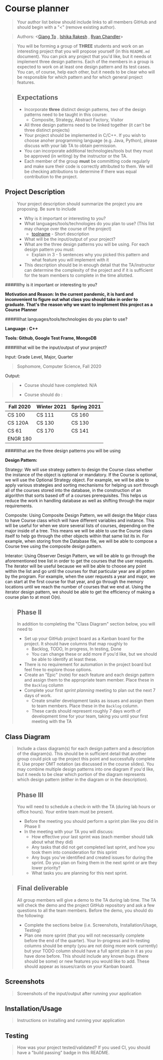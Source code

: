 # Course planner
 > Your author list below should include links to all members GitHub and should begin with a "\<" (remove existing author).
 
 > Authors: \<[Giang To](https://github.com/heerman7737) , [Ishika Rakesh](https://github.com/rakishika) , [Ryan Chandler](https://github.com/rrchandler)\>
 
 > You will be forming a group of **THREE** students and work on an interesting project that you will propose yourself (in this `README.md` document). You can pick any project that you'd like, but it needs ot implement three design patterns. Each of the members in a group is expected to work on at least one design pattern and its test cases. You can, of course, help each other, but it needs to be clear who will be responsible for which pattern and for which general project features.
 
 > ## Expectations
 > * Incorporate **three** distinct design patterns, *two* of the design patterns need to be taught in this course:
 >   * Composite, Strategy, Abstract Factory, Visitor
 > * All three design patterns need to be linked together (it can't be three distinct projects)
 > * Your project should be implemented in C/C++. If you wish to choose anoher programming language (e.g. Java, Python), please discuss with your lab TA to obtain permission.
 > * You can incorporate additional technologies/tools but they must be approved (in writing) by the instructor or the TA.
 > * Each member of the group **must** be committing code regularly and make sure their code is correctly attributed to them. We will be checking attributions to determine if there was equal contribution to the project.

## Project Description
 > Your project description should summarize the project you are proposing. Be sure to include
 > * Why is it important or interesting to you?
 > * What languages/tools/technologies do you plan to use? (This list may change over the course of the project)
 >   * [toolname](link) - Short description
 > * What will be the input/output of your project?
 > * What are the three design patterns you will be using. For each design pattern you must:
 >   * Explain in 3 - 5 sentences why you picked this pattern and what feature you will implement with it
 > * This description should be in enough detail that the TA/instructor can determine the complexity of the project and if it is sufficient for the team members to complete in the time allotted. 
>
####Why is it important or interesting to you?
>
**Motivation and Reason: In the current pandemic, it is hard and inconvenient to figure out what class you should take in order to graduate. That's the reason why we want to implement this project as a Course Planner**
>
####What languages/tools/technologies do you plan to use?
>
**Language : C++**
>

**Tools: Github, Google Test Frame, MongoDB**
>
####What will be the input/output of your project?
>
Input: Grade Level, Major, Quarter 
> Sophomore, Computer Science, Fall 2020 
>
Output:
> * Course should have completed: N/A
>
> * Course should do :
>
| Fall 2020  | Winter 2021 | Spring 2021 |
| ------------- | ------------- | ------------- |
| CS 100  | CS 111  | CS 160  |
| CS 120A  | CS 130  | CS 130 |
| CS 61   | CS 170 | CS 141    |
| ENGR 180 |        |          |
>
####What are the three design patterns you will be using
>
**Design Pattern:**
>
Strategy: We will use strategy pattern to design the Course class whether the instance of the object is optional or mandatory. If the Course is optional, we will use the Optional Strategy object. For example, we will be able to apply various strategies and sorting mechanisms for helping us sort through all of the courses stored into the database, in the construction of an algorithm that sorts based off of a courses prerequisites. This helps us reduce the work in handling database as well as shifting through the major requirements.
>
Composite: Using Composite Design Pattern, we will design the Major class to have Course class which will have different variables and instance. This will be useful for when we store several lists of courses, depending on the major inside of a tree. This means we will be able to use the Course class itself to help go through the  other objects within that same list its in. For example, when storing from the Database file, we will be able to compose a Course tree using the composite design pattern.
>
Interator: Using Observer Design Pattern, we will be able to go through the aforementioned tree list in order to get the courses that the user requests. The iterator will be useful because we will be able to choose any point within the list and go until the courses for that particular year are all gotten by the program. For example, when the user requests a year and major, we can start at the first course for that year, and go through the memory locations until we reach the number of courses that we end at. Using the iterator design pattern, we should be able to get the efficiency of making a course plan to at most O(n).
>
 > ## Phase II
 > In addition to completing the "Class Diagram" section below, you will need to 
 > * Set up your GitHub project board as a Kanban board for the project. It should have columns that map roughly to 
 >   * Backlog, TODO, In progress, In testing, Done
 >   * You can change these or add more if you'd like, but we should be able to identify at least these.
 > * There is no requirement for automation in the project board but feel free to explore those options.
 > * Create an "Epic" (note) for each feature and each design pattern and assign them to the appropriate team member. Place these in the `Backlog` column
 > * Complete your first *sprint planning* meeting to plan out the next 7 days of work.
 >   * Create smaller development tasks as issues and assign them to team members. Place these in the `Backlog` column.
 >   * These cards should represent roughly 7 days worth of development time for your team, taking you until your first meeting with the TA
## Class Diagram
 > Include a class diagram(s) for each design pattern and a description of the diagram(s). This should be in sufficient detail that another group could pick up the project this point and successfully complete it. Use proper OMT notation (as discussed in the course slides). You may combine multiple design patterns into one diagram if you'd like, but it needs to be clear which portion of the diagram represents which design pattern (either in the diagram or in the description). 
 
 > ## Phase III
 > You will need to schedule a check-in with the TA (during lab hours or office hours). Your entire team must be present. 
 > * Before the meeting you should perform a sprint plan like you did in Phase II
 > * In the meeting with your TA you will discuss: 
 >   - How effective your last sprint was (each member should talk about what they did)
 >   - Any tasks that did not get completed last sprint, and how you took them into consideration for this sprint
 >   - Any bugs you've identified and created issues for during the sprint. Do you plan on fixing them in the next sprint or are they lower priority?
 >   - What tasks you are planning for this next sprint.

 > ## Final deliverable
 > All group members will give a demo to the TA during lab time. The TA will check the demo and the project GitHub repository and ask a few questions to all the team members. 
 > Before the demo, you should do the following:
 > * Complete the sections below (i.e. Screenshots, Installation/Usage, Testing)
 > * Plan one more sprint (that you will not necessarily complete before the end of the quarter). Your In-progress and In-testing columns should be empty (you are not doing more work currently) but your TODO column should have a full sprint plan in it as you have done before. This should include any known bugs (there should be some) or new features you would like to add. These should appear as issues/cards on your Kanban board. 
 ## Screenshots
 > Screenshots of the input/output after running your application
 ## Installation/Usage
 > Instructions on installing and running your application
 ## Testing
 > How was your project tested/validated? If you used CI, you should have a "build passing" badge in this README.
 
